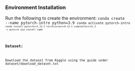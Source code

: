 ### Environment Installation

Run the following to create the environment:
<code>conda create --name pytorch-intro python=3.9
<code>conda activate pytorch-intro<code>
<code>conda install pytorch==1.12.1 torchvision==0.13.1 cudatoolkit=11.3 -c pytorch</code>
<code>pip install tqdm</code>

### Dataset:

Download the dataset from Kaggle using the guide under dataset/download_dataset.txt
